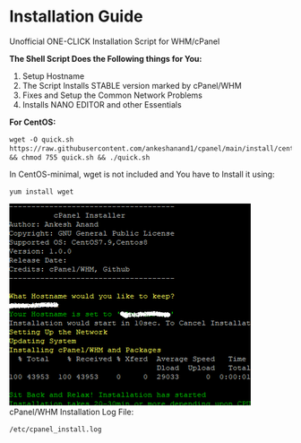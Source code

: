 # Installation Guide
Unofficial ONE-CLICK Installation Script for WHM/cPanel

**The Shell Script Does the Following things for You:**
1. Setup Hostname
2. The Script Installs STABLE version marked by cPanel/WHM
3. Fixes and Setup the Common Network Problems
4. Installs NANO EDITOR and other Essentials

**For CentOS:**
```
wget -O quick.sh https://raw.githubusercontent.com/ankeshanand1/cpanel/main/install/centos.sh && chmod 755 quick.sh && ./quick.sh
```
In CentOS-minimal, wget is not included and You have to Install it using:
```
yum install wget
```
![Screenshot of a terminal for CentOS Version](/doc/centos.png)  
cPanel/WHM Installation Log File:
```
/etc/cpanel_install.log
```
